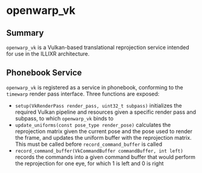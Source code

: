 # openwarp_vk

## Summary

`openwarp_vk` is a Vulkan-based translational reprojection service intended for use in the ILLIXR architecture. 

## Phonebook Service

`openwarp_vk` is registered as a service in phonebook, conforming to the `timewarp` render pass interface. Three functions are exposed:

* `setup(VkRenderPass render_pass, uint32_t subpass)` initializes the required Vulkan pipeline and resources given a specific render pass and subpass, to which `openwarp_vk` binds to
* `update_uniforms(const pose_type render_pose)` calculates the reprojection matrix given the current pose and the pose used to render the frame, and updates the uniform buffer with the reprojection matrix. This must be called before `record_command_buffer` is called
* `record_command_buffer(VkCommandBuffer commandBuffer, int left)` records the commands into a given command buffer that would perform the reprojection for one eye, for which 1 is left and 0 is right
